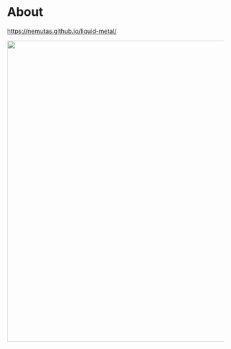 # About

https://nemutas.github.io/liquid-metal/

<img src='https://github.com/nemutas/liquid-metal/assets/46724121/476a896a-a17d-418b-aa5a-be11e83b4d24' alt='' width='700' />
